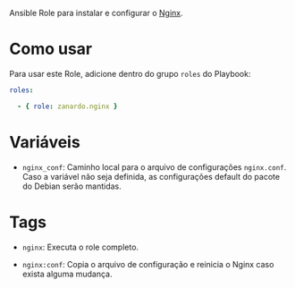 Ansible Role para instalar e configurar o [Nginx](http://www.nginx.org/).

# Como usar

Para usar este Role, adicione dentro do grupo `roles` do Playbook:

```yaml
roles:

  - { role: zanardo.nginx }
```

# Variáveis

- `nginx_conf`: Caminho local para o arquivo de configurações `nginx.conf`.
  Caso a variável não seja definida, as configurações default do pacote do
  Debian serão mantidas.

# Tags

- `nginx`: Executa o role completo.

- `nginx:conf`: Copia o arquivo de configuração e reinicia o Nginx caso exista
  alguma mudança.
